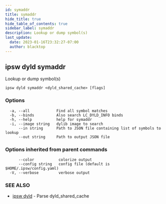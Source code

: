 ```yaml
---
id: symaddr
title: symaddr
hide_title: true
hide_table_of_contents: true
sidebar_label: symaddr
description: Lookup or dump symbol(s)
last_update:
  date: 2023-01-16T23:32:27-07:00
  author: blacktop
---
```

## ipsw dyld symaddr

Lookup or dump symbol(s)

```
ipsw dyld symaddr <dyld_shared_cache> [flags]
```

### Options

```
  -a, --all            Find all symbol matches
  -b, --binds          Also search LC_DYLD_INFO binds
  -h, --help           help for symaddr
  -i, --image string   dylib image to search
      --in string      Path to JSON file containing list of symbols to lookup
      --out string     Path to output JSON file
```

### Options inherited from parent commands

```
      --color           colorize output
      --config string   config file (default is $HOME/.ipsw/config.yaml)
  -V, --verbose         verbose output
```

### SEE ALSO

* [ipsw dyld](/docs/cli/ipsw/dyld)	 - Parse dyld_shared_cache

